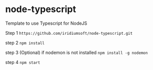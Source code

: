 # node-typescript
Template to use Typescript for NodeJS

Step 1
`https://github.com/iridiumsoft/node-typescript.git`

step 2
`npm install`

step 3 (Optional)
if nodemon is not installed
`npm install -g nodemon`

step 4
`npm start`
